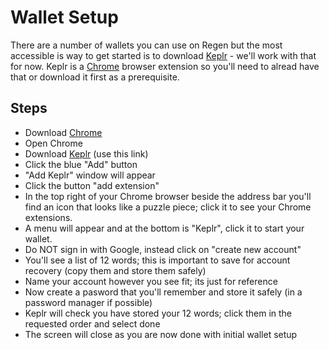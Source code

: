 # Wallet Setup
There are a number of wallets you can use on Regen but the most accessible is way to get started is to download [Keplr](https://chrome.google.com/webstore/detail/keplr/dmkamcknogkgcdfhhbddcghachkejeap?hl=en) - we'll work with that for now. Keplr is a [Chrome](https://www.google.com/chrome/) browser extension so you'll need to alread have that or download it first as a prerequisite. 

## Steps
- Download [Chrome](https://www.google.com/chrome/)
- Open Chrome
- Download  [Keplr](https://chrome.google.com/webstore/detail/keplr/dmkamcknogkgcdfhhbddcghachkejeap?hl=en) (use this link)
- Click the blue "Add" button
- "Add Keplr" window will appear
- Click the button "add extension"
- In the top right of your Chrome browser beside the address bar you'll find an icon that looks like a puzzle piece; click it to see your Chrome extensions.
- A menu will appear and at the bottom is "Keplr", click it to start your wallet.
- Do NOT sign in with Google, instead click on "create new account"
- You'll see a list of 12 words; this is important to save for account recovery (copy them and store them safely)
- Name your account however you see fit; its just for reference
- Now create a pasword that you'll remember and store it safely (in a password manager if possible)
- Keplr will check you have stored your 12 words; click them in the requested order and select done
- The screen will close as you are now done with initial wallet setup